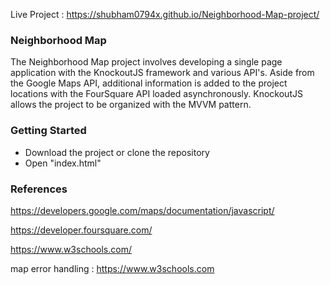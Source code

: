 Live Project : https://shubham0794x.github.io/Neighborhood-Map-project/

### Neighborhood Map

 The Neighborhood Map project involves developing a single page application with the KnockoutJS framework and various API's. Aside from the Google Maps API, additional information is added to the project locations with the FourSquare API loaded asynchronously. KnockoutJS allows the project to be organized with the MVVM pattern.
 
 
 
### Getting Started

- Download the project or clone the repository
- Open "index.html"



### References

https://developers.google.com/maps/documentation/javascript/

https://developer.foursquare.com/

https://www.w3schools.com/

map error handling : https://www.w3schools.com
